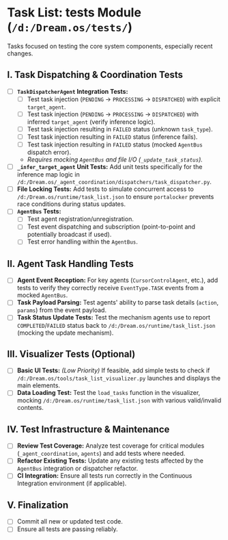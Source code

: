 # Task List: tests Module (`/d:/Dream.os/tests/`)

Tasks focused on testing the core system components, especially recent changes.

## I. Task Dispatching & Coordination Tests

- [ ] **`TaskDispatcherAgent` Integration Tests:**
  - [ ] Test task injection (`PENDING` -> `PROCESSING` -> `DISPATCHED`) with
        explicit `target_agent`.
  - [ ] Test task injection (`PENDING` -> `PROCESSING` -> `DISPATCHED`) with
        inferred `target_agent` (verify inference logic).
  - [ ] Test task injection resulting in `FAILED` status (unknown `task_type`).
  - [ ] Test task injection resulting in `FAILED` status (inference fails).
  - [ ] Test task injection resulting in `FAILED` status (mocked `AgentBus`
        dispatch error).
  - _Requires mocking `AgentBus` and file I/O (`_update_task_status`)._
- [ ] **`_infer_target_agent` Unit Tests:** Add unit tests specifically for the
      inference map logic in
      `/d:/Dream.os/_agent_coordination/dispatchers/task_dispatcher.py`.
- [ ] **File Locking Tests:** Add tests to simulate concurrent access to
      `/d:/Dream.os/runtime/task_list.json` to ensure `portalocker` prevents
      race conditions during status updates.
- [ ] **`AgentBus` Tests:**
  - [ ] Test agent registration/unregistration.
  - [ ] Test event dispatching and subscription (point-to-point and potentially
        broadcast if used).
  - [ ] Test error handling within the `AgentBus`.

## II. Agent Task Handling Tests

- [ ] **Agent Event Reception:** For key agents (`CursorControlAgent`, etc.),
      add tests to verify they correctly receive `EventType.TASK` events from a
      mocked `AgentBus`.
- [ ] **Task Payload Parsing:** Test agents' ability to parse task details
      (`action`, `params`) from the event payload.
- [ ] **Task Status Update Tests:** Test the mechanism agents use to report
      `COMPLETED`/`FAILED` status back to `/d:/Dream.os/runtime/task_list.json`
      (mocking the update mechanism).

## III. Visualizer Tests (Optional)

- [ ] **Basic UI Tests:** _(Low Priority)_ If feasible, add simple tests to
      check if `/d:/Dream.os/tools/task_list_visualizer.py` launches and
      displays the main elements.
- [ ] **Data Loading Test:** Test the `load_tasks` function in the visualizer,
      mocking `/d:/Dream.os/runtime/task_list.json` with various valid/invalid
      contents.

## IV. Test Infrastructure & Maintenance

- [ ] **Review Test Coverage:** Analyze test coverage for critical modules
      (`_agent_coordination`, `agents`) and add tests where needed.
- [ ] **Refactor Existing Tests:** Update any existing tests affected by the
      `AgentBus` integration or dispatcher refactor.
- [ ] **CI Integration:** Ensure all tests run correctly in the Continuous
      Integration environment (if applicable).

## V. Finalization

- [ ] Commit all new or updated test code.
- [ ] Ensure all tests are passing reliably.
